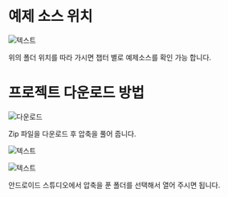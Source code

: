 # 예제 소스 위치
![텍스트](http://postfiles3.naver.net/MjAxODA1MDZfMjc4/MDAxNTI1NTk4MjcyMTI4.Si-W7hS4w-_HU68JnazsC6sSPAK9ah9BpZKCCeOau1Eg.7KoGjBNyr86G8QIdT1LhzwVV1RPpVhUWNxY8bjHTaEwg.PNG.lantern_bh/004.png?type=w580)

위의 폴더 위치를 따라 가시면 챕터 별로 예제소스를 확인 가능 합니다.

# 프로젝트 다운로드 방법

![다운로드](http://postfiles11.naver.net/MjAxODA1MDZfMjgg/MDAxNTI1NTk3OTA1MzY1.waZ9sDTQzgTn3rWV8etgqfbcCYpIxy5XiwX-HuMrAqsg.zKKzLa9nZ7WUnfhlxLzZjjk714PHKLdqsFcSFh4mjdwg.PNG.lantern_bh/001.png?type=w580)

Zip 파일을 다운로드 후 압축을 풀어 줍니다.

![텍스트](http://postfiles7.naver.net/MjAxODA1MDZfMjk4/MDAxNTI1NTk3OTA1MzYx.LorV89zaHrHskJSptv6HgHyfUXE4lNMHyZ7IXZT2gGEg.1XtnARf3vPGby0Le2MPikyIDEcIzccxcGWKG_gjmuhUg.PNG.lantern_bh/002.png?type=w580)

![텍스트](http://postfiles5.naver.net/MjAxODA1MDZfNDEg/MDAxNTI1NTk3OTA1Mzcy.RXYs4sL0fyFTlmegiBBuKu1DqOKSrN30Ujh6sZ57atUg.E9yWHcvL3NOjZh_SGJcSBohnpK_ryHA_2AthB5G1Njcg.PNG.lantern_bh/003.png?type=w580)

안드로이드 스튜디오에서 압축을 푼 폴더를 선택해서 열어 주시면 됩니다.



